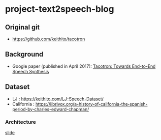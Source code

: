 # project-text2speech-blog
## Original git
* https://github.com/keithito/tacotron

## Background
* Google paper (published in April 2017): [Tacotron: Towards End-to-End Speech Synthesis](https://arxiv.org/pdf/1703.10135.pdf) 
## Dataset
*  LJ : https://keithito.com/LJ-Speech-Dataset/
*  California : https://librivox.org/a-history-of-california-the-spanish-period-by-charles-edward-chapman/
### Architecture
[slide](https://docs.google.com/presentation/d/e/2PACX-1vS-JQB8q6npXdhKGFFaGARVzwnH3sK8WovfZFmYOfxQVKAj9RzgPKrdzZMtdIA2V2eu38k_QlLhICZ6/pub?start=true&loop=false&delayms=3000)
